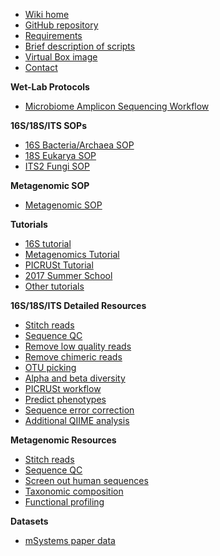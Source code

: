 * [Wiki home](https://github.com/mlangill/microbiome_helper/wiki/Home)
* [GitHub repository](https://github.com/mlangill/microbiome_helper/)
* [Requirements](https://github.com/mlangill/microbiome_helper/wiki/Requirements)
* [Brief description of scripts](https://github.com/mlangill/microbiome_helper/wiki/Brief-description-of-scripts)
* [Virtual Box image](https://github.com/mlangill/microbiome_helper/wiki/Microbiome-Helper-Virtual-Box)
* [Contact](https://github.com/mlangill/microbiome_helper/wiki#contact)

**Wet-Lab Protocols**
   * [Microbiome Amplicon Sequencing Workflow](https://github.com/mlangill/microbiome_helper/wiki/Microbiome-Amplicon-Sequencing-Workflow)

**16S/18S/ITS SOPs**
   * [16S Bacteria/Archaea SOP](https://github.com/mlangill/microbiome_helper/wiki/16S-Bacteria-and-Archaea-Standard-Operating-Procedure)
   * [18S Eukarya SOP](https://github.com/mlangill/microbiome_helper/wiki/18S-Eukarya-Standard-Operating-Procedure)
   * [ITS2 Fungi SOP](https://github.com/mlangill/microbiome_helper/wiki/ITS2-Fungi-Standard-Operating-Procedure)

**Metagenomic SOP**
   * [Metagenomic SOP](https://github.com/mlangill/microbiome_helper/wiki/Metagenomic-standard-operating-procedure)

**Tutorials**
   * [16S tutorial](https://github.com/mlangill/microbiome_helper/wiki/16S-tutorial-(chemerin))
   * [Metagenomics Tutorial](https://github.com/mlangill/microbiome_helper/wiki/Metagenomics-Tutorial-(Humann2))
   * [PICRUSt Tutorial](https://github.com/mlangill/microbiome_helper/wiki/PICRUSt-tutorial)
   * [2017 Summer School](https://github.com/mlangill/microbiome_helper/wiki/2017-Summer-School)
   * [Other tutorials](https://github.com/mlangill/microbiome_helper/wiki/other-tutorials)

**16S/18S/ITS Detailed Resources**
   * [Stitch reads](https://github.com/mlangill/microbiome_helper/wiki/Stitch-reads)
   * [Sequence QC](https://github.com/mlangill/microbiome_helper/wiki/Sequence-QC)
   * [Remove low quality reads](https://github.com/mlangill/microbiome_helper/wiki/Remove-low-quality-reads)
   * [Remove chimeric reads](https://github.com/mlangill/microbiome_helper/wiki/Remove-chimeric-reads)
   * [OTU picking](https://github.com/mlangill/microbiome_helper/wiki/OTU-picking)
   * [Alpha and beta diversity](https://github.com/mlangill/microbiome_helper/wiki/Alpha-and-beta-diversity)
   * [PICRUSt workflow](https://github.com/mlangill/microbiome_helper/wiki/PICRUSt-workflow)
   * [Predict phenotypes](https://github.com/mlangill/microbiome_helper/wiki/Predict-phenotypes)
   * [Sequence error correction](https://github.com/mlangill/microbiome_helper/wiki/Sequence-Error-correction)
   * [Additional QIIME analysis](https://github.com/mlangill/microbiome_helper/wiki/Additional-QIIME-analysis)

**Metagenomic Resources**
   * [Stitch reads](https://github.com/mlangill/microbiome_helper/wiki/Stitch-reads)
   * [Sequence QC](https://github.com/mlangill/microbiome_helper/wiki/Sequence-QC)
   * [Screen out human sequences](https://github.com/mlangill/microbiome_helper/wiki/Screen-out-human-sequences)
   * [Taxonomic composition](https://github.com/mlangill/microbiome_helper/wiki/Taxonomic-composition)
   * [Functional profiling](https://github.com/mlangill/microbiome_helper/wiki/Functional-profiling)

**Datasets**
   * [mSystems paper data](https://github.com/mlangill/microbiome_helper/wiki/mSystems-paper-data)

